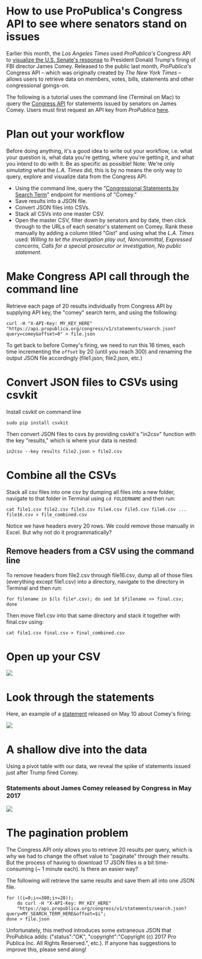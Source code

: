 # How to use ProPublica's Congress API to see where senators stand on issues

Earlier this month, the *Los Angeles Times* used *ProPublica's* Congress API to [visualize the U.S. Senate's response](http://www.latimes.com/projects/la-na-pol-senators-trump-russia/) to President Donald Trump's firing of FBI director James Comey. Released to the public last month, *ProPublica's* Congress API – which was originally created by *The New York Times* – allows users to retrieve data on members, votes, bills, statements and other congressional goings-on.

The following is a tutorial uses the command line (Terminal on Mac) to query the [Congress API](https://projects.propublica.org/api-docs/congress-api/) for statements issued by senators on James Comey. Users must first request an API key from *ProPublica* [here](https://www.propublica.org/datastore/api/propublica-congress-api).

# Plan out your workflow

Before doing anything, it's a good idea to write out your workflow, i.e. what your question is, what data you're getting, where you're getting it, and what you intend to do with it. Be as specific as possible! Note: We're only *simulating* what the *L.A. Times* did, this is by no means the only way to query, explore and visualize data from the Congress API. 

* Using the command line, query the "[Congressional Statements by Search Term](https://projects.propublica.org/api-docs/congress-api/endpoints/#get-congressional-statements-by-search-term)" endpoint for mentions of "Comey."
* Save results into a JSON file.
* Convert JSON files into CSVs.
* Stack all CSVs into one master CSV.
* Open the master CSV, filter down by senators and by date, then click through to the URLs of each senator's statement on Comey. Rank these manually by adding a column titled "Gist" and using what the *L.A. Times* used: *Willing to let the investigation play out, Noncommittal, Expressed concerns, Calls for a special prosecutor or investigation, No public statement.*

# Make Congress API call through the command line 

Retrieve each page of 20 results individually from Congress API by supplying API key, the "comey" search term, and using the following:

`curl -H "X-API-Key: MY_KEY_HERE" "https://api.propublica.org/congress/v1/statements/search.json?query=comey&offset=0" > file.json`

To get back to before Comey's firing, we need to run this 16 times, each time incrementing the `offset` by 20 (until you reach 300) and renaming the output JSON file accordingly (file1.json, file2.json, etc.)

# Convert JSON files to CSVs using csvkit

Install csvkit on command line

`sudo pip install csvkit`

Then convert JSON files to csvs by providing csvkit's "in2csv" function with the key "results," which is where your data is nested: 

`in2csv --key results file2.json > file2.csv`

# Combine all the CSVs

Stack all csv files into one csv by dumping all files into a new folder, navigate to that folder in Terminal using `cd FOLDERNAME` and then run:

`cat file1.csv file2.csv file3.csv file4.csv file5.csv file6.csv ... file16.csv > file_combined.csv`

Notice we have headers every 20 rows. We could remove those manually in Excel. But why not do it programmatically?

## Remove headers from a CSV using the command line

To remove headers from file2.csv through file16.csv, dump all of those files (everything except file1.csv) into a directory, navigate to the directory in Terminal and then run:

`for filename in $(ls file*.csv); do sed 1d $filename >> final.csv; done`

Then move file1.csv into that same directory and stack it together with final.csv using:

`cat file1.csv final.csv > final_combined.csv`

# Open up your CSV

![](http://storybench.org/assets/comey-api-call.png)

# Look through the statements

Here, an example of a [statement](https://www.heitkamp.senate.gov/public/index.cfm/press-releases?ID=752050F4-BD1C-4D47-855C-78BAAD99CD7C) released on May 10 about Comey's firing:

![](http://storybench.org/assets/heitkamp-comey.png)

# A shallow dive into the data

Using a pivot table with our data, we reveal the spike of statements issued just after Trump fired Comey.  

### Statements about James Comey released by Congress in May 2017

![](http://storybench.org/assets/comey-chart.png)

# The pagination problem 

The Congress API only allows you to retrieve 20 results per query, which is why we had to change the offset value to "paginate" through their results. But the process of having to download 17 JSON files is a bit time-consuming (~ 1 minute each). Is there an easier way?

The following will retrieve the same results and save them all into one JSON file. 

```
for ((i=0;i<=300;i+=20)); 
	do curl -H "X-API-Key: MY_KEY_HERE" 
	"https://api.propublica.org/congress/v1/statements/search.json?query=MY_SEARCH_TERM_HERE&offset=$i"; 
done > file.json
```
Unfortunately, this method introduces some extraneous JSON that ProPublica adds: ("status":"OK", "copyright":"Copyright (c) 2017 Pro Publica Inc. All Rights Reserved.", etc.). If anyone has suggestions to improve this, please send along!





